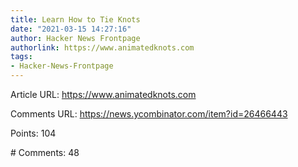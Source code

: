 ```yaml
---
title: Learn How to Tie Knots
date: "2021-03-15 14:27:16"
author: Hacker News Frontpage
authorlink: https://www.animatedknots.com
tags:
- Hacker-News-Frontpage
---
```


<p>Article URL: <a href="https://www.animatedknots.com">https://www.animatedknots.com</a></p>
<p>Comments URL: <a href="https://news.ycombinator.com/item?id=26466443">https://news.ycombinator.com/item?id=26466443</a></p>
<p>Points: 104</p>
<p># Comments: 48</p>
